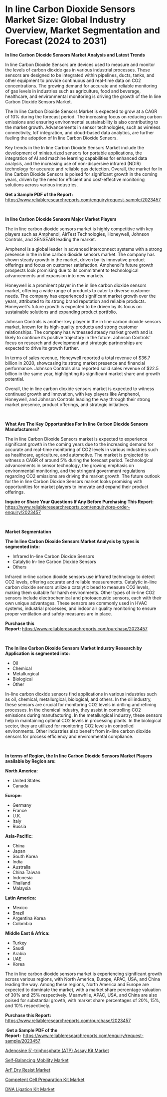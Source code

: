 <p><h1>In line Carbon Dioxide Sensors Market Size: Global Industry Overview, Market Segmentation and Forecast (2024 to 2031)</h1></p><p><strong>In line Carbon Dioxide Sensors Market Analysis and Latest Trends</strong></p>
<p><p>In line Carbon Dioxide Sensors are devices used to measure and monitor the levels of carbon dioxide gas in various industrial processes. These sensors are designed to be integrated within pipelines, ducts, tanks, and other equipment to provide continuous and real-time data on CO2 concentrations. The growing demand for accurate and reliable monitoring of gas levels in industries such as agriculture, food and beverage, healthcare, and environmental monitoring is driving the growth of the In line Carbon Dioxide Sensors Market.</p><p>The In line Carbon Dioxide Sensors Market is expected to grow at a CAGR of 10% during the forecast period. The increasing focus on reducing carbon emissions and ensuring environmental sustainability is also contributing to the market growth. Advancements in sensor technologies, such as wireless connectivity, IoT integration, and cloud-based data analytics, are further fueling the adoption of In line Carbon Dioxide Sensors.</p><p>Key trends in the In line Carbon Dioxide Sensors Market include the development of miniaturized sensors for portable applications, the integration of AI and machine learning capabilities for enhanced data analysis, and the increasing use of non-dispersive infrared (NDIR) technology for accurate and reliable gas detection. Overall, the market for In line Carbon Dioxide Sensors is poised for significant growth in the coming years, driven by the need for efficient and cost-effective monitoring solutions across various industries.</p></p>
<p><strong>Get a Sample PDF of the Report:&nbsp;</strong> <a href="https://www.reliableresearchreports.com/enquiry/request-sample/2023457">https://www.reliableresearchreports.com/enquiry/request-sample/2023457</a></p>
<p>&nbsp;</p>
<p><strong>In line Carbon Dioxide Sensors Major Market Players</strong></p>
<p><p>The in line carbon dioxide sensors market is highly competitive with key players such as Amphenol, AirTest Technologies, Honeywell, Johnson Controls, and SENSEAIR leading the market. </p><p>Amphenol is a global leader in advanced interconnect systems with a strong presence in the in line carbon dioxide sensors market. The company has shown steady growth in the market, driven by its innovative product offerings and focus on customer satisfaction. Amphenol's future growth prospects look promising due to its commitment to technological advancements and expansion into new markets.</p><p>Honeywell is a prominent player in the in line carbon dioxide sensors market, offering a wide range of products to cater to diverse customer needs. The company has experienced significant market growth over the years, attributed to its strong brand reputation and reliable products. Honeywell's future growth is expected to be driven by its focus on sustainable solutions and expanding product portfolio.</p><p>Johnson Controls is another key player in the in line carbon dioxide sensors market, known for its high-quality products and strong customer relationships. The company has witnessed steady market growth and is likely to continue its positive trajectory in the future. Johnson Controls' focus on research and development and strategic partnerships are expected to drive its growth further.</p><p>In terms of sales revenue, Honeywell reported a total revenue of $36.7 billion in 2020, showcasing its strong market presence and financial performance. Johnson Controls also reported solid sales revenue of $22.5 billion in the same year, highlighting its significant market share and growth potential.</p><p>Overall, the in line carbon dioxide sensors market is expected to witness continued growth and innovation, with key players like Amphenol, Honeywell, and Johnson Controls leading the way through their strong market presence, product offerings, and strategic initiatives.</p></p>
<p>&nbsp;</p>
<p><strong>What Are The Key Opportunities For In line Carbon Dioxide Sensors Manufacturers?</strong></p>
<p><p>The in line Carbon Dioxide Sensors market is expected to experience significant growth in the coming years due to the increasing demand for accurate and real-time monitoring of CO2 levels in various industries such as healthcare, agriculture, and automotive. The market is projected to witness a CAGR of around 5% during the forecast period. Technological advancements in sensor technology, the growing emphasis on environmental monitoring, and the stringent government regulations regarding CO2 emissions are driving the market growth. The future outlook for the in line Carbon Dioxide Sensors market looks promising with opportunities for market players to innovate and expand their product offerings.</p></p>
<p><strong>Inquire or Share Your Questions If Any Before Purchasing This Report:</strong> <a href="https://www.reliableresearchreports.com/enquiry/pre-order-enquiry/2023457">https://www.reliableresearchreports.com/enquiry/pre-order-enquiry/2023457</a></p>
<p>&nbsp;</p>
<p><strong>Market Segmentation</strong></p>
<p><strong>The In line Carbon Dioxide Sensors Market Analysis by types is segmented into:</strong></p>
<p><ul><li>Infrared In-line Carbon Dioxide Sensors</li><li>Catalytic In-line Carbon Dioxide Sensors</li><li>Others</li></ul></p>
<p><p>Infrared in-line carbon dioxide sensors use infrared technology to detect CO2 levels, offering accurate and reliable measurements. Catalytic in-line carbon dioxide sensors utilize a catalytic bead to measure CO2 levels, making them suitable for harsh environments. Other types of in-line CO2 sensors include electrochemical and photoacoustic sensors, each with their own unique advantages. These sensors are commonly used in HVAC systems, industrial processes, and indoor air quality monitoring to ensure proper ventilation and safety measures are in place.</p></p>
<p><strong>Purchase this Report:&nbsp;</strong><a href="https://www.reliableresearchreports.com/purchase/2023457">https://www.reliableresearchreports.com/purchase/2023457</a></p>
<p>&nbsp;</p>
<p><strong>The In line Carbon Dioxide Sensors Market Industry Research by Application is segmented into:</strong></p>
<p><ul><li>Oil</li><li>Chemical</li><li>Metallurgical</li><li>Biological</li><li>Other</li></ul></p>
<p><p>In-line carbon dioxide sensors find applications in various industries such as oil, chemical, metallurgical, biological, and others. In the oil industry, these sensors are crucial for monitoring CO2 levels in drilling and refining processes. In the chemical industry, they assist in controlling CO2 emissions during manufacturing. In the metallurgical industry, these sensors help in maintaining optimal CO2 levels in processing plants. In the biological sector, they are utilized for monitoring CO2 levels in controlled environments. Other industries also benefit from in-line carbon dioxide sensors for process efficiency and environmental compliance.</p></p>
<p>&nbsp;</p>
<p><strong>In terms of Region, the In line Carbon Dioxide Sensors Market Players available by Region are:</strong></p>
<p>
    <p> <strong> North America: </strong>
        <ul>
            <li>United States</li>
            <li>Canada</li>
        </ul>
        </p> 
    <p> <strong> Europe: </strong>
        <ul>
            <li>Germany</li>
            <li>France</li>
            <li>U.K.</li>
            <li>Italy</li>
            <li>Russia</li>
        </ul>
        </p> 
    <p> <strong> Asia-Pacific: </strong>
        <ul>
            <li>China</li>
            <li>Japan</li>
            <li>South Korea</li>
            <li>India</li>
            <li>Australia</li>
            <li>China Taiwan</li>
            <li>Indonesia</li>
            <li>Thailand</li>
            <li>Malaysia</li>
        </ul>
        </p> 
    <p> <strong> Latin America: </strong>
        <ul>
            <li>Mexico</li>
            <li>Brazil</li>
            <li>Argentina Korea</li>
            <li>Colombia</li>
        </ul>
        </p> 
    <p> <strong> Middle East & Africa: </strong>
        <ul>
            <li>Turkey</li>
            <li>Saudi</li>
            <li>Arabia</li>
            <li>UAE</li>
            <li>Korea</li>
        </ul>
    </p>
    </p>
<p><p>The in line carbon dioxide sensors market is experiencing significant growth across various regions, with North America, Europe, APAC, USA, and China leading the way. Among these regions, North America and Europe are expected to dominate the market, with a market share percentage valuation of 30% and 25% respectively. Meanwhile, APAC, USA, and China are also poised for substantial growth, with market share percentages of 20%, 15%, and 10% respectively.</p></p>
<p><strong>Purchase this Report: </strong><a href="https://www.reliableresearchreports.com/purchase/2023457">https://www.reliableresearchreports.com/purchase/2023457</a></p>
<p>&nbsp;<strong>Get a Sample PDF of the Report:&nbsp;&nbsp;</strong><a href="https://www.reliableresearchreports.com/enquiry/request-sample/2023457">https://www.reliableresearchreports.com/enquiry/request-sample/2023457</a></p>
<p><strong></strong></p>
<p><p><a href="https://cautious-neon-760.notion.site/Adenosine-5-triphosphate-ATP-Assay-Kit-Market-Research-Report-The-Key-To-Successful-Business-Str-3a3b3d29c48e4eb987b32bc6835b1741">Adenosine 5`-triphosphate (ATP) Assay Kit Market</a></p><p><a href="https://view.publitas.com/reportprime-1/self-balancing-mobility-market-analysis-and-market-size-global-industry-overview-market-segmentation-and-forecast-2024-to-2031/">Self-Balancing Mobility Market</a></p><p><a href="https://view.publitas.com/reportprime-1/arf-dry-resist-market-dynamics-2024-2031-also-about-its-market-trends-projections-and-opportunities/">ArF Dry Resist Market</a></p><p><a href="https://gentle-editor-9db.notion.site/Competent-Cell-Preparation-Kit-Market-Size-Growing-and-Forecasted-for-period-from-2024-2031-and-pr-586d07519a6f4601ad3128648265db10">Competent Cell Preparation Kit Market</a></p><p><a href="https://spotless-saver-8fd.notion.site/DNA-Ligation-Kit-Market-with-the-goal-of-estimating-the-market-size-and-future-growth-potential-of-v-019036fc95ad468c9130e2c1789205e7">DNA Ligation Kit Market</a></p></p>